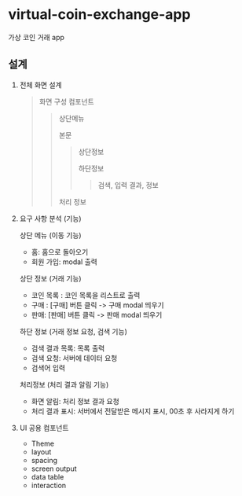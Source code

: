 # virtual-coin-exchange-app
가상 코인 거래 app

## 설계
1. 전체 화면 설계  
    
    > 화면 구성 컴포넌트
    > > 상단메뉴
    > >
    > > 본문
    > > > 상단정보
    > > >
    > > > 하단정보
    > > > > 검색, 입력
    > > > > 결과, 정보
    > >
    > > 처리 정보

2. 요구 사항 분석 (기능)

    상단 메뉴 (이동 기능)
    - 홈: 홈으로 돌아오기
    - 회원 가입: modal 출력

    상단 정보 (거래 기능)
    - 코인 목록 : 코인 목록을 리스트로 출력
    - 구매 : [구매] 버튼 클릭 -> 구매 modal 띄우기
    - 판매: [판매] 버튼 클릭 -> 판매 modal 띄우기

    하단 정보 (거래 정보 요청, 검색 기능)
    - 검색 결과 목록: 목록 출력
    - 검색 요청: 서버에 데이터 요청
    - 검색어 입력

    처리정보 (처리 결과 알림 기능)
    - 화면 알림: 처리 정보 결과 요청
    - 처리 결과 표시: 서버에서 전달받은 메시지 표시, 00초 후 사라지게 하기

3. UI 공용 컴포넌트 
    - Theme
    - layout
    - spacing
    - screen output
    - data table
    - interaction

